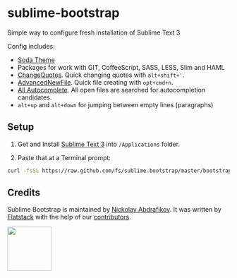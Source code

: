# sublime-bootstrap

Simple way to configure fresh installation of Sublime Text 3

Config includes:

- [Soda Theme](http://buymeasoda.github.com/soda-theme/)
- Packages for work with GIT, CoffeeScript, SASS, LESS, Slim and HAML
- [ChangeQuotes](https://github.com/colinta/SublimeChangeQuotes). Quick changing quotes with `alt+shift+'`.
- [AdvancedNewFile](https://packagecontrol.io/packages/AdvancedNewFile). Quick file creating with `opt+cmd+n`.
- [All Autocomplete](https://packagecontrol.io/packages/All%20Autocomplete).  All open files are searched for autocompletion candidates.
- `alt+up` and `alt+down` for jumping between empty lines (paragraphs)

## Setup

1. Get and Install [Sublime Text 3](http://www.sublimetext.com/3) into `/Applications` folder.

2. Paste that at a Terminal prompt:

```sh
curl -fsSL https://raw.github.com/fs/sublime-bootstrap/master/bootstrap-osx.sh | sh
```

## Credits

Sublime Bootstrap is maintained by [Nickolay Abdrafikov](http://github.com/nickolayabdrafikov).
It was written by [Flatstack](http://www.flatstack.com) with the help of our
[contributors](http://github.com/fs/sublime-bootstrap/contributors).

[<img src="http://www.flatstack.com/logo.svg" width="100"/>](http://www.flatstack.com)
